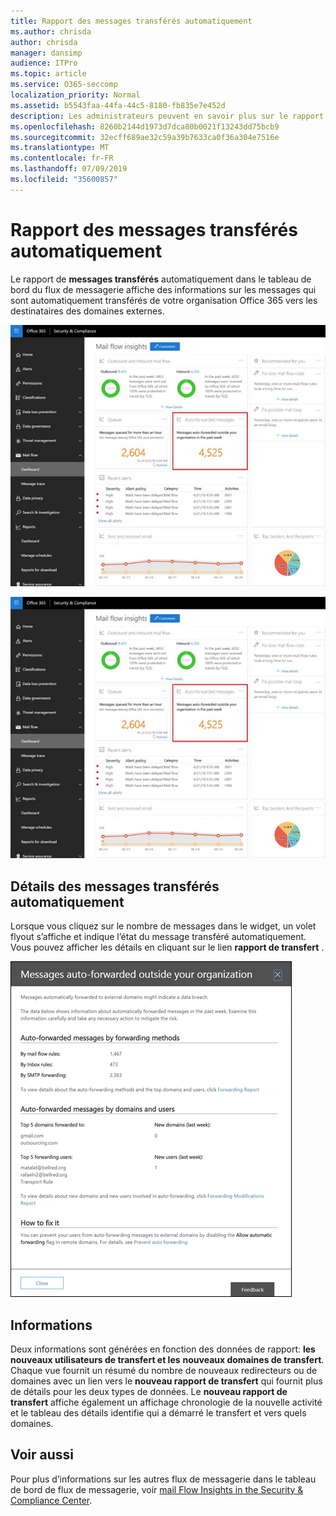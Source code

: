 ```yaml
---
title: Rapport des messages transférés automatiquement
ms.author: chrisda
author: chrisda
manager: dansimp
audience: ITPro
ms.topic: article
ms.service: O365-seccomp
localization_priority: Normal
ms.assetid: b5543faa-44fa-44c5-8180-fb835e7e452d
description: Les administrateurs peuvent en savoir plus sur le rapport de messages transférés automatiquement dans le tableau de bord de flux de messagerie dans le centre de sécurité & Office 365.
ms.openlocfilehash: 8260b2144d1973d7dca80b0021f13243dd75bcb9
ms.sourcegitcommit: 32ecff689ae32c59a39b7633ca0f36a304e7516e
ms.translationtype: MT
ms.contentlocale: fr-FR
ms.lasthandoff: 07/09/2019
ms.locfileid: "35600857"
---
```

# <a name="auto-forwarded-messages-report"></a>Rapport des messages transférés automatiquement

Le rapport de **messages transférés** automatiquement dans le tableau de bord du flux de messagerie affiche des informations sur les messages qui sont automatiquement transférés de votre organisation Office 365 vers les destinataires des domaines externes.

![Aperçu des messages transmis automatiquement dans le centre de sécurité & Office 365 Security](media/8bc2600b-71c3-4b37-b4d0-9435fe0cfc8d.png)

![Rapport de messages transférés automatiquement dans le tableau de bord de flux de messagerie dans le centre de conformité & Office 365 Security](media/8bc2600b-71c3-4b37-b4d0-9435fe0cfc8d.png)

## <a name="auto-forwarded-messages-details"></a>Détails des messages transférés automatiquement

Lorsque vous cliquez sur le nombre de messages dans le widget, un volet flyout s’affiche et indique l’état du message transféré automatiquement. Vous pouvez afficher les détails en cliquant sur le lien **rapport de transfert** .

![Menu volant des détails pour le rapport de messages transférés automatiquement dans le centre de conformité Office 365 Security &](media/87d0fb1e-d2ef-4901-b17c-ec32d23a539e.png)

## <a name="insights"></a>Informations

Deux informations sont générées en fonction des données de rapport: **les nouveaux utilisateurs de transfert et les** **nouveaux domaines de transfert**. Chaque vue fournit un résumé du nombre de nouveaux redirecteurs ou de domaines avec un lien vers le **nouveau rapport de transfert** qui fournit plus de détails pour les deux types de données. Le **nouveau rapport de transfert** affiche également un affichage chronologie de la nouvelle activité et le tableau des détails identifie qui a démarré le transfert et vers quels domaines.

## <a name="see-also"></a>Voir aussi

Pour plus d’informations sur les autres flux de messagerie dans le tableau de bord de flux de messagerie, voir [mail Flow Insights in the Security & Compliance Center](mail-flow-insights.md).
